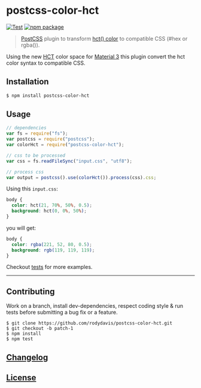 # postcss-color-hct

[![Test](https://github.com/rodydavis/postcss-color-hct/actions/workflows/tests.yml/badge.svg)](https://github.com/rodydavis/postcss-color-hct/actions/workflows/tests.yml)
[![npm package](https://badgen.net/npm/v/rodydavis/postcss-color-hct)](https://npmjs.com/package/rodydavis/postcss-color-hct)

> [PostCSS](https://github.com/postcss/postcss) plugin to transform [hct() color](https://www.npmjs.com/package/@material/material-color-utilities) to compatible CSS (#hex or rgba()).

Using the new [HCT](https://www.npmjs.com/package/@material/material-color-utilities) color space for [Material 3](https://m3.material.io/styles/color/overview) this plugin convert the hct color syntax to compatible CSS.

## Installation

```bash
$ npm install postcss-color-hct
```

## Usage

```js
// dependencies
var fs = require("fs");
var postcss = require("postcss");
var colorHct = require("postcss-color-hct");

// css to be processed
var css = fs.readFileSync("input.css", "utf8");

// process css
var output = postcss().use(colorHct()).process(css).css;
```

Using this `input.css`:

```css
body {
  color: hct(21, 70%, 50%, 0.5);
  background: hct(0, 0%, 50%);
}
```

you will get:

```css
body {
  color: rgba(221, 52, 80, 0.5);
  background: rgb(119, 119, 119);
}
```

Checkout [tests](test) for more examples.

---

## Contributing

Work on a branch, install dev-dependencies, respect coding style & run tests before submitting a bug fix or a feature.

    $ git clone https://github.com/rodydavis/postcss-color-hct.git
    $ git checkout -b patch-1
    $ npm install
    $ npm test

## [Changelog](CHANGELOG.md)

## [License](LICENSE)
